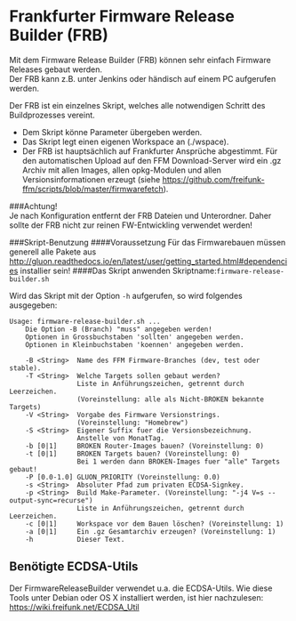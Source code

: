 # Frankfurter Firmware Release Builder (FRB)

Mit dem Firmware Release Builder (FRB) können sehr einfach Firmware Releases gebaut werden.  
Der FRB kann z.B. unter Jenkins oder händisch auf einem PC aufgerufen werden.  

Der FRB ist ein einzelnes Skript, welches alle notwendigen Schritt des Buildprozesses vereint.   
  - Dem Skript könne Parameter übergeben werden.  
  - Das Skript legt einen eigenen Workspace an (./wspace).  
  - Der FRB ist hauptsächlich auf Frankfurter Ansprüche abgestimmt. Für den automatischen Upload auf den FFM Download-Server wird ein .gz Archiv mit allen Images, allen opkg-Modulen und allen Versionsinformationen erzeugt (siehe https://github.com/freifunk-ffm/scripts/blob/master/firmwarefetch).  

###Achtung!   
Je nach Konfiguration entfernt der FRB Dateien und Unterordner. Daher sollte der FRB nicht zur reinen FW-Entwickling verwendet werden!

###Skript-Benutzung
####Voraussetzung 
Für das Firmwarebauen müssen generell alle Pakete aus http://gluon.readthedocs.io/en/latest/user/getting_started.html#dependencies installier sein!
####Das Skript anwenden
Skriptname:`firmware-release-builder.sh`  

Wird das Skript mit der Option `-h` aufgerufen, so wird folgendes ausgegeben:

```
Usage: firmware-release-builder.sh ... 
    Die Option -B (Branch) "muss" angegeben werden!
    Optionen in Grossbuchstaben 'sollten' angegeben werden.
    Optionen in Kleinbuchstaben 'koennen' angegeben werden.

    -B <String>  Name des FFM Firmware-Branches (dev, test oder stable).
    -T <String>  Welche Targets sollen gebaut werden?
                 Liste in Anführungszeichen, getrennt durch Leerzeichen.
                 (Voreinstellung: alle als Nicht-BROKEN bekannte Targets)
    -V <String>  Vorgabe des Firmware Versionstrings.
                 (Voreinstellung: "Homebrew")
    -S <String>  Eigener Suffix fuer die Versionsbezeichnung. 
                 Anstelle von MonatTag.
    -b [0|1]     BROKEN Router-Images bauen? (Voreinstellung: 0)
    -t [0|1]     BROKEN Targets bauen? (Voreinstellung: 0)
                 Bei 1 werden dann BROKEN-Images fuer "alle" Targets gebaut!
    -P [0.0-1.0] GLUON_PRIORITY (Voreinstellung: 0.0)
    -s <String>  Absoluter Pfad zum privaten ECDSA-Signkey.
    -p <String>  Build Make-Parameter. (Voreinstellung: "-j4 V=s --output-sync=recurse")
                 Liste in Anführungszeichen, getrennt durch Leerzeichen.
    -c [0|1]     Workspace vor dem Bauen löschen? (Voreinstellung: 1)
    -a [0|1]     Ein .gz Gesamtarchiv erzeugen? (Voreinstellung: 1)
    -h           Dieser Text.
```

## Benötigte ECDSA-Utils
Der FirmwareReleaseBuilder verwendet u.a. die ECDSA-Utils.
Wie diese Tools unter Debian oder OS X installiert werden, ist hier nachzulesen: https://wiki.freifunk.net/ECDSA_Util
